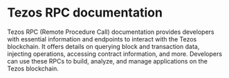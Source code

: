 # Tezos RPC documentation

Tezos RPC (Remote Procedure Call) documentation provides developers with essential information and endpoints to interact with the Tezos blockchain. It offers details on querying block and transaction data, injecting operations, accessing contract information, and more. Developers can use these RPCs to build, analyze, and manage applications on the Tezos blockchain.